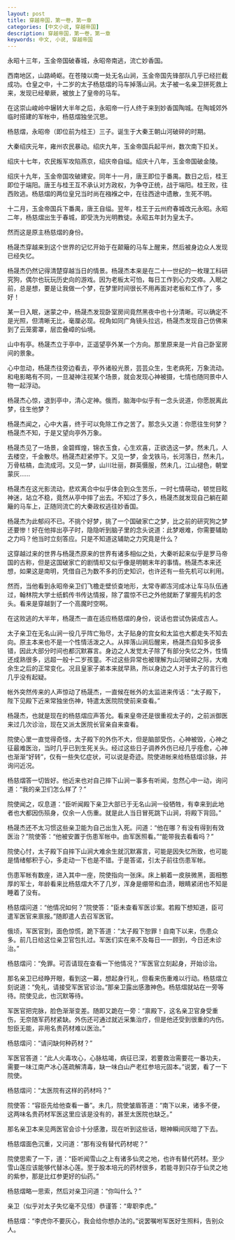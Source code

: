 ```yaml
---
layout: post
title: 穿越帝国，第一卷，第一章
categories: [中文小说, 穿越帝国]
description: 穿越帝国，第一卷，第一章
keywords: 中文, 小说, 穿越帝国
---
```


永昭十三年，玉金帝国破春城，永昭帝南逃，流亡妙香国。

西南地区，山路崎岖。在苍陵以南一处无名山涧，玉金帝国先锋部队几乎已经拦截成功。仓皇之中，十二岁的太子杨慈熠的马车掉落山涧。太子被一名亲卫拼死救上来，发现已经晕厥，被放上了皇帝的马车。

在这崇山峻岭中辗转大半年之后，永昭帝一行人终于来到妙香国陶城。在陶城郊外临时搭建的军帐中，杨慈熠独坐沉思。

杨慈熠，永昭帝（即位前为桂王）三子。诞生于大秦王朝山河破碎的时期。

大秦绍庆元年，雍州农民暴动。绍庆九年，玉金帝国兵起平州，数次南下扣关。

绍庆十七年，农民叛军攻陷燕京，绍庆帝自缢。绍庆十八年，玉金帝国破金陵。

绍庆十九年，玉金帝国攻破建安。同年十一月，唐王即位于番禺。数日之后，桂王即位于端阳。唐王与桂王互不承认对方政权，为争夺正统，战于端阳。桂王败，往西败逃。杨慈熠的两位皇兄当时尚在襁褓之中，在往西途中遗散，生死不明。

十二月，玉金帝国兵下番禺，唐王自缢。翌年，桂王于云州府春城改元永昭。永昭二年，杨慈熠出生于春城，即受洗为光明教徒。永昭五年封为皇太子。

然而这是原主杨慈熠的身份。

杨晟杰穿越来到这个世界的记忆开始于在颠簸的马车上醒来，然后被身边众人发现已经失忆。

杨晟杰仍然记得清楚穿越当日的情景。杨晟杰本来是在二十一世纪的一枚理工科研究狗，偶尔也玩玩历史向的游戏。因为老板太可怕，每日工作到心力交瘁。入眠之前，总是想，要是让我做一个梦，在梦里时间很长不用再面对老板和工作了，多好！

某一日入眠，迷蒙之中，杨晟杰发现卧室房间竟然黑夜中也十分清晰。可以确定不是光照，但清晰无比，毫厘必现。视角如同广角镜头拉远，杨晟杰发现自己仿佛来到了云笼雾罩，层峦叠嶂的仙境。

山中有亭。杨晟杰立于亭中，正遥望亭外某一个方向。那里原来是一片自己卧室房间的景象。

心中忽动，杨晟杰往旁边看去，亭外诸般光景，芸芸众生，生老病死，万象流动。和电影略有不同，一旦凝神注视某个场景，就会发现心神被摄，七情也随同景中人物一起浮动。

杨晟杰心惊，退到亭中，清心定神。俄而，脑海中似乎有一念头说道，你愿脱离此梦，往生他梦？

杨晟杰闻之，心中大喜，终于可以免除工作之苦了。那念头又道：你愿往生何梦？杨晟杰不知，于是又望向亭外万象。

杨晟杰见了一场景，金碧辉煌，锦衣玉食，心生欢喜，正欲选这一梦。然未几，人去楼空，千金散尽。杨晟杰赶紧停下。又见一梦，金戈铁马，长河落日，然未几，万骨枯槁，血流成河。又见一梦，山川壮丽，群英慑服，然未几，江山褪色，朝堂蒙灰……

杨晟杰在这光影流动，悲欢离合中似乎体会到众生苦乐，一时七情萌动，顿觉目眩神迷，站立不稳，竟然从亭中摔了出去。不知过了多久，杨晟杰就发现自己躺在颠簸的马车上，正随同流亡的大秦政权逃往妙香国。

杨晟杰为此郁闷不已。不挑个好梦，挑了一个国破家亡之梦，比之前的研究狗之梦还要惨！好在他摔出亭子时，隐隐听到脑子里的念头说道：此梦艰难，你需要辅助之力吗？他当时立刻答应。只是不知道这辅助之力究竟是什么？

这穿越过来的世界与杨晟杰原来的世界有诸多相似之处，大秦听起来似乎是罗马帝国的古称，但是这国破家亡的剧情却又似乎像是明朝末年的事情。杨晟杰本来还想，如果这是南明，凭借自己为数不多的历史知识，也许还有一些先机可以利用。

然而，当他看到永昭帝亲卫们飞檐走壁侦查地形，太常寺卿冻河成冰让车马队伍通过，翰林院大学士纸鹤传书传达情报，除了震惊不已之外他就断了掌握先机的念头。看来是穿越到了一个高魔时空啊。

在这败逃的大半年，杨晟杰一直在适应杨慈熠的身份，说话也尝试伪装成古人。

太子亲卫在无名山涧一役几乎阵亡殆尽，太子贴身的宫女和太监也大都走失不知去向。原主本来也不是一个性情活泼之人。从摔落山涧后醒来，杨晟杰自知多说多错，因此大部分时间也都沉默寡言。身边之人发觉太子除了有部分失忆之外，性情还成熟很多，远超一般十二岁孩童。不过这些异常也被理解为山河破碎之际，大难余生之后的正常变化。况且皇家子弟本来就早熟，所以身边之人对于太子的言行也几乎没有起疑。

帐外突然传来的人声惊动了杨晟杰，一直候在帐外的太监进来传话：“太子殿下，陛下见殿下近来常独坐伤神，特遣太医院院使前来查看。”

杨晟杰，也就是现在的杨慈熠应声答允。看来皇帝还是很重视太子的，之前派御医来过几次诊治，现在又派太医院长官亲自来查看。

院使心里一直觉得奇怪，太子殿下的外伤不大，但是脑部受伤，心神被毁，心神之征最难医治，当时几乎已到生死关头。经过这些日子调养外伤已经几乎痊愈，心神也渐渐“好转”，仅有一些失忆症状，可以说是奇迹。院使进帐来给杨慈熠诊脉，并询问近况。

杨慈熠答一切皆好。他近来也对自己摔下山涧一事多有听闻，忽然心中一动，询问道：“我的亲卫们怎么样了？”

院使闻之，叹息道：“臣听闻殿下亲卫大部已于无名山涧一役牺牲，有幸来到此地者也大都因伤殒身，仅余一人伤重。就是此人当日冒死跳下山涧，将殿下背回。”

杨晟杰还不太习惯这些亲卫能为自己出生入死。问道：“他在哪？有没有得到有效医治？”院使答：“他被安置于伤患军帐中。由军医照看。”“能带我去看看吗？”

院使心忖，太子殿下自摔下山涧大难余生就沉默寡言，可能是因失忆所致，也可能是情绪郁积于心，多走动一下也是不错。于是答诺，引太子前往伤患军帐。

伤患军帐有数座，进入其中一座，院使指向一张床。床上躺着一皮肤微黑，面相憨厚的军士，年龄看来比杨慈熠大不了几岁，浑身是绷带和血渍，眼睛紧闭也不知是睡着了没有。

杨慈熠问道：“他情况如何？”院使答：“臣未查看军医诊案。若殿下想知道，臣可遣军医官来禀报。”随即遣人去召军医官。

俄顷，军医官到，面色惊慌，跪下答道：“太子殿下恕罪！自南下以来，伤患众多。前几日给这位亲卫官包扎过。军医们实在来不及每日一一顾到，今日还未诊治。”

杨慈熠问：“免罪。可否请现在查看一下他情况？”军医官立刻起身，开始诊治。

那名亲卫已经睁开眼，看到这一幕，想起身行礼，但看来伤重难以行动。杨慈熠立刻说道：“免礼，请接受军医官诊治。”那亲卫露出感激神色。杨慈熠就站在一旁等待。院使见此，也沉默等待。

军医官把完脉，脸色渐渐变差。随即又跪在一旁：“禀殿下，这名亲卫官身受重伤，无奈随军药材紧缺。外伤还可通过就近采集治疗，但是他还受到很重的内伤。恕臣无能，非用名贵药材难以医治。”

杨慈熠问：“请问缺何种药材？”

军医官答道：“此人火毒攻心，心脉枯竭，病征已深，若要救治需要花一番功夫，需要一味江南产冰心莲疏解清毒，缺一味白山产老红参培元固本。”说罢，看了一下院使。

杨慈熠问：“太医院有这样的药材吗？”

院使答：“容臣先给他查看一番”。未几，院使皱眉答道：“南下以来，诸多不便，这两味名贵药材军医这里应该是没有的，甚至太医院也缺乏。”

那名亲卫本来见两医官会诊十分感激，现在听到这些话，眼神瞬间灰暗了下去。

杨慈熠面色沉重，又问道：“那有没有替代药材呢？”

院使思索了一下，道：“臣听闻雪山之上有诸多仙灵之地，也许有替代药材。至少雪山莲应该能够代替冰心莲。至于股本培元的药材很多，若能寻到只存于仙灵之地的紫参，那是比红参更好的仙药。”

杨慈熠略一思索，然后对亲卫问道：“你叫什么？”

亲卫（似乎对太子失忆毫不见怪）恭谨答：“卑职李虎。”

杨慈熠：“李虎你不要灰心，我会给你想办法的。”说罢嘱咐军医好生照料，告别众人。

